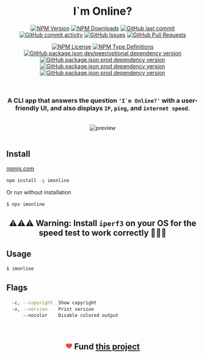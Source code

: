 <div align='center'>
  <h1>I`m Online?</h1>

[<img alt="NPM Version" src="https://img.shields.io/npm/v/imonline?style=for-the-badge&color=%23907ad6">](https://www.npmjs.com/package/imonline)
[<img alt="NPM Downloads" src="https://img.shields.io/npm/d18m/imonline?style=for-the-badge&color=%23a8e8d6">](https://www.npmjs.com/package/imonline)
[<img alt="GitHub last commit" src="https://img.shields.io/github/last-commit/teplostanski/imonline?style=for-the-badge&color=eda4ff">](https://github.com/teplostanski/imonline)
[<img alt="GitHub commit activity" src="https://img.shields.io/github/commit-activity/m/teplostanski/imonline?style=for-the-badge&color=%23eda4ff">](https://github.com/teplostanski/imonline)
[<img alt="GitHub Issues" src="https://img.shields.io/github/issues/teplostanski/imonline?style=for-the-badge&color=%23a8d0fa">](https://github.com/teplostanski/imonline/issues)
[<img alt="GitHub Pull Requests" src="https://img.shields.io/github/issues-pr/teplostanski/imonline?style=for-the-badge&color=%23a8d0fa">](https://github.com/teplostanski/imonline/pulls)

[<img alt="NPM License" src="https://img.shields.io/npm/l/imonline?style=flat-square&color=d2f898">](https://github.com/teplostanski/imonline/blob/main/LICENSE.md)
[<img alt="NPM Type Definitions" src="https://img.shields.io/npm/types/imonline?style=flat-square&color=b8d0eb">](https://github.com/teplostanski/imonline)
[<img alt="GitHub package.json dev/peer/optional dependency version" src="https://img.shields.io/github/package-json/dependency-version/teplostanski/imonline/dev/oclif?style=flat-square&color=%23ffeb91">](https://github.com/teplostanski/imonline/blob/main/package.json)
[<img alt="GitHub package.json prod dependency version" src="https://img.shields.io/github/package-json/dependency-version/teplostanski/imonline/%40oclif%2Fcore?style=flat-square&color=%23ffeb91">](https://github.com/teplostanski/imonline/blob/main/package.json)
[<img alt="GitHub package.json prod dependency version" src="https://img.shields.io/github/package-json/dependency-version/teplostanski/imonline/ink?style=flat-square&color=%23ff91c7">](https://github.com/teplostanski/imonline/blob/main/package.json)
[<img alt="GitHub package.json prod dependency version" src="https://img.shields.io/github/package-json/dependency-version/teplostanski/imonline/react?style=flat-square&color=%23ff91c7">](https://github.com/teplostanski/imonline/blob/main/package.json)

  <br>

  <h3>A CLI app that answers the question <code>'I`m Online?'</code> with a user-friendly UI, and also displays <code>IP</code>, <code>ping</code>, and <code>internet speed</code>.</h3>
  
  <br>
  
  <img src="https://raw.githubusercontent.com/teplostanski/imonline/main/preview_app.gif" alt="preview" width="720"/>
</div>

<br>

## Install

[npmjs.com](https://www.npmjs.com/package/imonline)

```bash
npm install -g imonline
```

Or run without installation

```bash
$ npx imonline
```

<h2 align="center">⚠️⚠️⚠️ Warning: Install <code>iperf3</code> on your OS for the speed test to work correctly 🚨🚨🚨</h2>

## Usage

```bash
$ imonline
```

## Flags

```bash
  -c, --copyright  Show copyright
  -v, --version    Print version
      --nocolor    Disable colored output
```

<br>

<h2 align="center">
  <img src="./heart.png" alt="heart" width="18"/>
  <strong>Fund</strong>
  <a href="https://donate.teplostanski.dev"> this project</a>
</h2>
